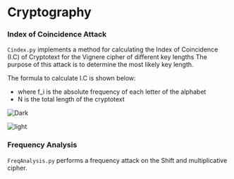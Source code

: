 # Cryptography



### Index of Coincidence Attack

`Cindex.py` implements a method for calculating the Index of Coincidence (I.C) of Cryptotext for the Vignere cipher of different key lengths
The purpose of this attack is to determine the most likely key length.

The formula to calculate I.C is shown below:

- where f_i is the absolute frequency of each letter of the alphabet
- N is the total length of the cryptotext

![Dark](https://latex.codecogs.com/svg.image?\mathbf{\color{white}&space;I.C&space;=\frac{\sum_{i=1}^{k}&space;f_{i}(f_{i}-1)}{N(N-1)}#gh-dark-mode-only)

![light](https://latex.codecogs.com/svg.image?\mathbf{\color{black}&space;I.C&space;=\frac{\sum_{i=1}^{k}&space;f_{i}(f_{i}-1)}{N(N-1)}#gh-light-mode-only)


### Frequency Analysis

`FreqAnalysis.py` performs a frequency attack on the Shift and multiplicative cipher.



